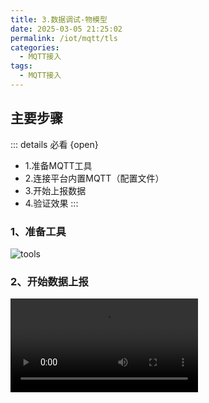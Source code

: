 ```yaml
---
title: 3.数据调试-物模型
date: 2025-03-05 21:25:02
permalink: /iot/mqtt/tls
categories:
  - MQTT接入
tags:
  - MQTT接入
---
```


## 主要步骤

::: details 必看 {open}

- 1.准备MQTT工具
- 2.连接平台内置MQTT（配置文件）
- 3.开始上报数据
- 4.验证效果
  :::

### 1、准备工具

![tools](/02/mqtt/tools.png "tools")

### 2、开始数据上报

<video src="/02/mqtt/mqtt-things.mp4" autoplay="true" controls="controls"/>

```json
{
  "current": "31.00",
  "power": "129",
  "powerState": 1,
  "voltage": "122.8"
}
```

### 3、事件上报

事件需要指定数据结构与物模型匹配

<video src="/02/mqtt/event.mp4" autoplay="true" controls="controls"/>

```json
{
  "data": {
    "current": 123
  },
  "event": "overload",
  "messageType": "EVENT"
}
```

![toeventpicols](/02/mqtt/eventpic.png "eventpic")
